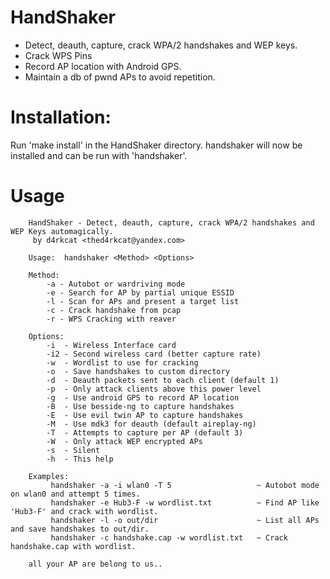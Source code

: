 HandShaker
==========
- Detect, deauth, capture, crack WPA/2 handshakes and WEP keys.
- Crack WPS Pins
- Record AP location with Android GPS.
- Maintain a db of pwnd APs to avoid repetition.

Installation:
=========



Run 'make install' in the HandShaker directory.
handshaker will now be installed and can be run with 'handshaker'.
	
Usage
==========
		
		HandShaker - Detect, deauth, capture, crack WPA/2 handshakes and WEP Keys automagically. 
		 by d4rkcat <thed4rkcat@yandex.com>
				 
		Usage: 	handshaker <Method> <Options>
		
		Method:
			-a - Autobot or wardriving mode
			-e - Search for AP by partial unique ESSID
			-l - Scan for APs and present a target list
			-c - Crack handshake from pcap
			-r - WPS Cracking with reaver
			
		Options:
			-i  - Wireless Interface card
			-i2 - Second wireless card (better capture rate)
			-w  - Wordlist to use for cracking
			-o  - Save handshakes to custom directory
			-d  - Deauth packets sent to each client (default 1)
			-p  - Only attack clients above this power level
			-g  - Use android GPS to record AP location
			-B  - Use besside-ng to capture handshakes
			-E  - Use evil twin AP to capture handshakes
			-M  - Use mdk3 for deauth (default aireplay-ng)
			-T  - Attempts to capture per AP (default 3)
			-W  - Only attack WEP encrypted APs
			-s  - Silent
			-h  - This help

		Examples: 
			 handshaker -a -i wlan0 -T 5			       ~ Autobot mode on wlan0 and attempt 5 times.
			 handshaker -e Hub3-F -w wordlist.txt	 	   ~ Find AP like 'Hub3-F' and crack with wordlist.
			 handshaker -l -o out/dir			           ~ List all APs and save handshakes to out/dir.
			 handshaker -c handshake.cap -w wordlist.txt   ~ Crack handshake.cap with wordlist.
			 
		all your AP are belong to us..
